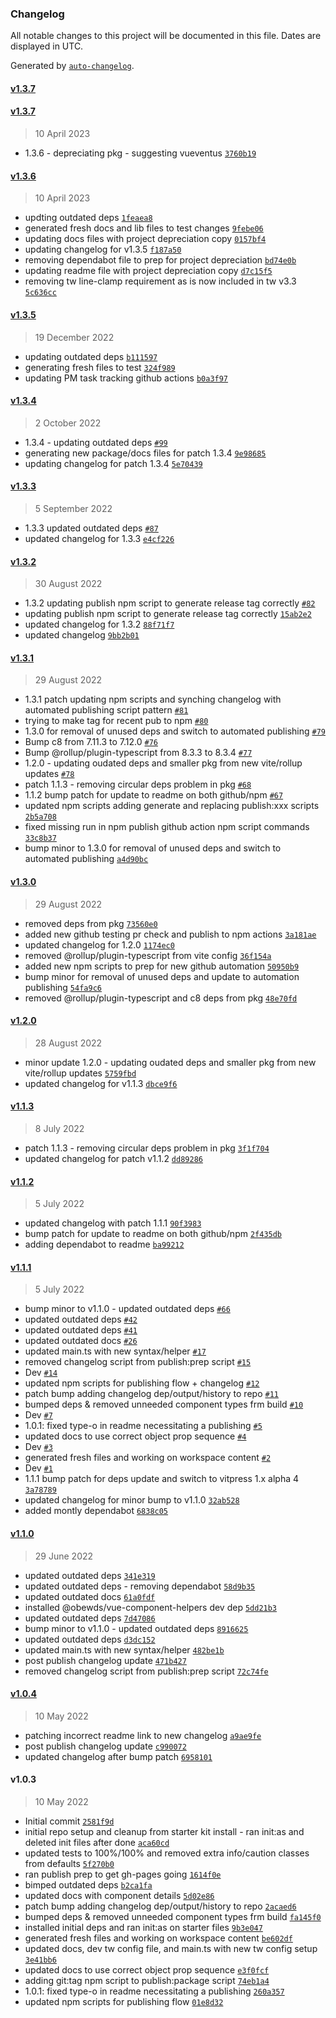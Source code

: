 ### Changelog

All notable changes to this project will be documented in this file. Dates are displayed in UTC.

Generated by [`auto-changelog`](https://github.com/CookPete/auto-changelog).

#### [v1.3.7](https://github.com/obewds/tw-bg-palette-console/compare/v1.3.7...v1.3.7)

#### [v1.3.7](https://github.com/obewds/tw-bg-palette-console/compare/v1.3.6...v1.3.7)

> 10 April 2023

- 1.3.6 - depreciating pkg - suggesting vueventus [`3760b19`](https://github.com/obewds/tw-bg-palette-console/commit/3760b19bc4d30fae31deeab8c34a8b1b44fc36a1)

#### [v1.3.6](https://github.com/obewds/tw-bg-palette-console/compare/v1.3.5...v1.3.6)

> 10 April 2023

- updting outdated deps [`1feaea8`](https://github.com/obewds/tw-bg-palette-console/commit/1feaea889582c30ea16fc17ad7a03b397451a3e9)
- generated fresh docs and lib files to test changes [`9febe06`](https://github.com/obewds/tw-bg-palette-console/commit/9febe06289a018629962555249786578416f8c42)
- updating docs files with project depreciation copy [`0157bf4`](https://github.com/obewds/tw-bg-palette-console/commit/0157bf4696ad248acaca3cd8de6f2dbf48b53c99)
- updating changelog for v1.3.5 [`f187a50`](https://github.com/obewds/tw-bg-palette-console/commit/f187a50ba76fe00e7d27ac175a394564fe067c52)
- removing dependabot file to prep for project depreciation [`bd74e0b`](https://github.com/obewds/tw-bg-palette-console/commit/bd74e0b03504bda07de70fd917efe5331acd0be2)
- updating readme file with project depreciation copy [`d7c15f5`](https://github.com/obewds/tw-bg-palette-console/commit/d7c15f5cbb5f4ae2efc6e8c56c2c154bb452af43)
- removing tw line-clamp requirement as is now included in tw v3.3 [`5c636cc`](https://github.com/obewds/tw-bg-palette-console/commit/5c636cc9e81910875d36be4f481a881c2b04f18d)

#### [v1.3.5](https://github.com/obewds/tw-bg-palette-console/compare/v1.3.4...v1.3.5)

> 19 December 2022

- updating outdated deps [`b111597`](https://github.com/obewds/tw-bg-palette-console/commit/b111597d1533a9f4cee603e18be4e4934e00c706)
- generating fresh files to test [`324f989`](https://github.com/obewds/tw-bg-palette-console/commit/324f989cf7f7c2b3d5d47e0b0995b16fb033fa17)
- updating PM task tracking github actions [`b0a3f97`](https://github.com/obewds/tw-bg-palette-console/commit/b0a3f97c66b6db54f84f632d4b3ba8182f4a8817)

#### [v1.3.4](https://github.com/obewds/tw-bg-palette-console/compare/v1.3.3...v1.3.4)

> 2 October 2022

- 1.3.4 - updating outdated deps [`#99`](https://github.com/obewds/tw-bg-palette-console/pull/99)
- generating new package/docs files for patch 1.3.4 [`9e98685`](https://github.com/obewds/tw-bg-palette-console/commit/9e98685e7b171043821d0159bb6c11fe5384a430)
- updating changelog for patch 1.3.4 [`5e70439`](https://github.com/obewds/tw-bg-palette-console/commit/5e70439c3f650dd6a0aeecb8557446fe47335a97)

#### [v1.3.3](https://github.com/obewds/tw-bg-palette-console/compare/v1.3.2...v1.3.3)

> 5 September 2022

- 1.3.3 updated outdated deps [`#87`](https://github.com/obewds/tw-bg-palette-console/pull/87)
- updated changelog for 1.3.3 [`e4cf226`](https://github.com/obewds/tw-bg-palette-console/commit/e4cf2262f19c9e1de5fb2a0b821a73fb2b018b82)

#### [v1.3.2](https://github.com/obewds/tw-bg-palette-console/compare/v1.3.1...v1.3.2)

> 30 August 2022

- 1.3.2 updating publish npm script to generate release tag correctly [`#82`](https://github.com/obewds/tw-bg-palette-console/pull/82)
- updating publish npm script to generate release tag correctly [`15ab2e2`](https://github.com/obewds/tw-bg-palette-console/commit/15ab2e26a020fadcfc1e2b35f28b330f7377f0df)
- updated changelog for 1.3.2 [`88f71f7`](https://github.com/obewds/tw-bg-palette-console/commit/88f71f7992a6d19df0df2533577823bd822e595b)
- updated changelog [`9bb2b01`](https://github.com/obewds/tw-bg-palette-console/commit/9bb2b011376f0d90c0d90877c07a66029ecc6cb3)

#### [v1.3.1](https://github.com/obewds/tw-bg-palette-console/compare/v1.3.0...v1.3.1)

> 29 August 2022

- 1.3.1 patch updating npm scripts and synching changelog with automated publishing script pattern [`#81`](https://github.com/obewds/tw-bg-palette-console/pull/81)
- trying to make tag for recent pub to npm [`#80`](https://github.com/obewds/tw-bg-palette-console/pull/80)
- 1.3.0 for removal of unused deps and switch to automated publishing [`#79`](https://github.com/obewds/tw-bg-palette-console/pull/79)
- Bump c8 from 7.11.3 to 7.12.0 [`#76`](https://github.com/obewds/tw-bg-palette-console/pull/76)
- Bump @rollup/plugin-typescript from 8.3.3 to 8.3.4 [`#77`](https://github.com/obewds/tw-bg-palette-console/pull/77)
- 1.2.0 - updating oudated deps and smaller pkg from new vite/rollup updates [`#78`](https://github.com/obewds/tw-bg-palette-console/pull/78)
- patch 1.1.3 - removing circular deps problem in pkg [`#68`](https://github.com/obewds/tw-bg-palette-console/pull/68)
- 1.1.2 bump patch for update to readme on both github/npm [`#67`](https://github.com/obewds/tw-bg-palette-console/pull/67)
- updated npm scripts adding generate and replacing publish:xxx scripts [`2b5a708`](https://github.com/obewds/tw-bg-palette-console/commit/2b5a708be29c6e34a7d3edc447d472fb7589e0f3)
- fixed missing run in npm publish github action npm script commands [`33c8b37`](https://github.com/obewds/tw-bg-palette-console/commit/33c8b372f72a09df1338aa8be9d607af280af4fd)
- bump minor to 1.3.0 for removal of unused deps and switch to automated publishing [`a4d90bc`](https://github.com/obewds/tw-bg-palette-console/commit/a4d90bcf028ebaeecd2be3759192eaa17c32d546)

#### [v1.3.0](https://github.com/obewds/tw-bg-palette-console/compare/v1.2.0...v1.3.0)

> 29 August 2022

- removed deps from pkg [`73560e0`](https://github.com/obewds/tw-bg-palette-console/commit/73560e0d232fcfc52c9578ba8e2db5f4b789c66c)
- added new github testing pr check and publish to npm actions [`3a181ae`](https://github.com/obewds/tw-bg-palette-console/commit/3a181aecac75defc5d1a707dc41e9fd04d258dbe)
- updated changelog for 1.2.0 [`1174ec0`](https://github.com/obewds/tw-bg-palette-console/commit/1174ec0da0f7a171a675668d1fac77aab3fbf386)
- removed @rollup/plugin-typescript from vite config [`36f154a`](https://github.com/obewds/tw-bg-palette-console/commit/36f154a1849c9d29df918fb5e3c2b9bc08efeb81)
- added new npm scripts to prep for new github automation [`50950b9`](https://github.com/obewds/tw-bg-palette-console/commit/50950b9a013b27acc540923b23189f2326baa165)
- bump minor for removal of unused deps and update to automation publishing [`54fa9c6`](https://github.com/obewds/tw-bg-palette-console/commit/54fa9c627a95c8288b5307192c2135adec0eec6a)
- removed @rollup/plugin-typescript and c8 deps from pkg [`48e70fd`](https://github.com/obewds/tw-bg-palette-console/commit/48e70fd0fa47089ca1c9d6bae6fdff6c93eaa90e)

#### [v1.2.0](https://github.com/obewds/tw-bg-palette-console/compare/v1.1.3...v1.2.0)

> 28 August 2022

- minor update 1.2.0 - updating oudated deps and smaller pkg from new vite/rollup updates [`5759fbd`](https://github.com/obewds/tw-bg-palette-console/commit/5759fbd27730b86cc7147caffb9b3d36bb1d8248)
- updated changelog for v1.1.3 [`dbce9f6`](https://github.com/obewds/tw-bg-palette-console/commit/dbce9f67385e19f29ac538527bb8edb6756990f2)

#### [v1.1.3](https://github.com/obewds/tw-bg-palette-console/compare/v1.1.2...v1.1.3)

> 8 July 2022

- patch 1.1.3 - removing circular deps problem in pkg [`3f1f704`](https://github.com/obewds/tw-bg-palette-console/commit/3f1f70407b044576cd73ab2f2a88befd2955635b)
- updated changelog for patch v1.1.2 [`dd89286`](https://github.com/obewds/tw-bg-palette-console/commit/dd8928657cffa18f4ea799dafddca40627fd1ce0)

#### [v1.1.2](https://github.com/obewds/tw-bg-palette-console/compare/v1.1.1...v1.1.2)

> 5 July 2022

- updated changelog with patch 1.1.1 [`90f3983`](https://github.com/obewds/tw-bg-palette-console/commit/90f39831d211c4692dfbd6404bd6ad13017dd63c)
- bump patch for update to readme on both github/npm [`2f435db`](https://github.com/obewds/tw-bg-palette-console/commit/2f435db603b86500399e9b31ad8e2c0af923d053)
- adding dependabot to readme [`ba99212`](https://github.com/obewds/tw-bg-palette-console/commit/ba992122ead23cd9de53e1a05bcf869f586bbf31)

#### [v1.1.1](https://github.com/obewds/tw-bg-palette-console/compare/v1.1.0...v1.1.1)

> 5 July 2022

- bump minor to v1.1.0 - updated outdated deps [`#66`](https://github.com/obewds/tw-bg-palette-console/pull/66)
- updated outdated deps [`#42`](https://github.com/obewds/tw-bg-palette-console/pull/42)
- updated outdated deps [`#41`](https://github.com/obewds/tw-bg-palette-console/pull/41)
- updated outdated docs [`#26`](https://github.com/obewds/tw-bg-palette-console/pull/26)
- updated main.ts with new syntax/helper [`#17`](https://github.com/obewds/tw-bg-palette-console/pull/17)
- removed changelog script from publish:prep script [`#15`](https://github.com/obewds/tw-bg-palette-console/pull/15)
- Dev [`#14`](https://github.com/obewds/tw-bg-palette-console/pull/14)
- updated npm scripts for publishing flow + changelog [`#12`](https://github.com/obewds/tw-bg-palette-console/pull/12)
- patch bump adding changelog dep/output/history to repo [`#11`](https://github.com/obewds/tw-bg-palette-console/pull/11)
- bumped deps & removed unneeded component types frm build [`#10`](https://github.com/obewds/tw-bg-palette-console/pull/10)
- Dev [`#7`](https://github.com/obewds/tw-bg-palette-console/pull/7)
- 1.0.1: fixed type-o in readme necessitating a publishing [`#5`](https://github.com/obewds/tw-bg-palette-console/pull/5)
- updated docs to use correct object prop sequence [`#4`](https://github.com/obewds/tw-bg-palette-console/pull/4)
- Dev [`#3`](https://github.com/obewds/tw-bg-palette-console/pull/3)
- generated fresh files and working on workspace content [`#2`](https://github.com/obewds/tw-bg-palette-console/pull/2)
- Dev [`#1`](https://github.com/obewds/tw-bg-palette-console/pull/1)
- 1.1.1 bump patch for deps update and switch to vitpress 1.x alpha 4 [`3a78789`](https://github.com/obewds/tw-bg-palette-console/commit/3a78789977c2173fd96b6798a8d85073946e005b)
- updated changelog for minor bump to v1.1.0 [`32ab528`](https://github.com/obewds/tw-bg-palette-console/commit/32ab5289e9898b84d74198ef7845ba9eeee49a85)
- added montly dependabot [`6838c05`](https://github.com/obewds/tw-bg-palette-console/commit/6838c05bfa03be6f4dfb11790080f97142061b96)

#### [v1.1.0](https://github.com/obewds/tw-bg-palette-console/compare/v1.0.4...v1.1.0)

> 29 June 2022

- updated outdated deps [`341e319`](https://github.com/obewds/tw-bg-palette-console/commit/341e319471ce4cbcdbd04e7ed75c75b4d6158a5c)
- updated outdated deps - removing dependabot [`58d9b35`](https://github.com/obewds/tw-bg-palette-console/commit/58d9b35656263328fda4e33b4571e0645c4db147)
- updated outdated docs [`61a0fdf`](https://github.com/obewds/tw-bg-palette-console/commit/61a0fdffb33cc544c7db96f5145865bc960e8071)
- installed @obewds/vue-component-helpers dev dep [`5dd21b3`](https://github.com/obewds/tw-bg-palette-console/commit/5dd21b32c221edbbebf6e3295780d67f9566b9dc)
- updated outdated deps [`7d47086`](https://github.com/obewds/tw-bg-palette-console/commit/7d47086dfa43bd5ac371ebee632179fa79b6b85d)
- bump minor to v1.1.0 - updated outdated deps [`8916625`](https://github.com/obewds/tw-bg-palette-console/commit/891662549c0ae2ddf8a32f1a4bdcf0ea1e266349)
- updated outdated deps [`d3dc152`](https://github.com/obewds/tw-bg-palette-console/commit/d3dc1527a23b16bcf4662c77bd8823554be5ccf6)
- updated main.ts with new syntax/helper [`482be1b`](https://github.com/obewds/tw-bg-palette-console/commit/482be1bbbf0d7595f5bd258c0f22a1b0d18c668d)
- post publish changelog update [`471b427`](https://github.com/obewds/tw-bg-palette-console/commit/471b427cfd6a8ab60d04591b194292c7db824378)
- removed changelog script from publish:prep script [`72c74fe`](https://github.com/obewds/tw-bg-palette-console/commit/72c74fe8ced7e430085664f8edf5a64142ff9370)

#### [v1.0.4](https://github.com/obewds/tw-bg-palette-console/compare/v1.0.3...v1.0.4)

> 10 May 2022

- patching incorrect readme link to new changelog [`a9ae9fe`](https://github.com/obewds/tw-bg-palette-console/commit/a9ae9fec283d8cbd4370b692d940683e16fb9efa)
- post publish changelog update [`c990072`](https://github.com/obewds/tw-bg-palette-console/commit/c990072636aa8c361efa37d2849e2f7ee082463e)
- updated changelog after bump patch [`6958101`](https://github.com/obewds/tw-bg-palette-console/commit/695810109e09122c0144d839e1996e43138852ef)

#### v1.0.3

> 10 May 2022

- Initial commit [`2581f9d`](https://github.com/obewds/tw-bg-palette-console/commit/2581f9def1b429a13642597a4cbfc046d0d01050)
- initial repo setup and cleanup from starter kit install - ran init:as and deleted init files after done [`aca60cd`](https://github.com/obewds/tw-bg-palette-console/commit/aca60cdee97024a977b52abafa05ced3918659fe)
- updated tests to 100%/100% and removed extra info/caution classes from defaults [`5f270b0`](https://github.com/obewds/tw-bg-palette-console/commit/5f270b06ec343ae15ff67f14ad43e4f3c2ccd6f5)
- ran publish prep to get gh-pages going [`1614f0e`](https://github.com/obewds/tw-bg-palette-console/commit/1614f0efb12d199712053b7a386478776f09d002)
- bimped outdated deps [`b2ca1fa`](https://github.com/obewds/tw-bg-palette-console/commit/b2ca1fa992677c2ab3ec8844ced9b939fc83eb97)
- updated docs with component details [`5d02e86`](https://github.com/obewds/tw-bg-palette-console/commit/5d02e867ebe0657247257a6fdc966261b0a3acc3)
- patch bump adding changelog dep/output/history to repo [`2acaed6`](https://github.com/obewds/tw-bg-palette-console/commit/2acaed66961ed82afb3cf30dc01f20fdd2e05532)
- bumped deps & removed unneeded component types frm build [`fa145f0`](https://github.com/obewds/tw-bg-palette-console/commit/fa145f08a09ed3a5858766c00ff4b4bc8d93536f)
- installed initial deps and ran init:as on starter files [`9b3e047`](https://github.com/obewds/tw-bg-palette-console/commit/9b3e04789d925e47b4b9e829a8c1b1b580ea6394)
- generated fresh files and working on workspace content [`be602df`](https://github.com/obewds/tw-bg-palette-console/commit/be602df57f5a725b4649bb7167993e308e6de0b8)
- updated docs, dev tw config file, and main.ts with new tw config setup [`3e41bb6`](https://github.com/obewds/tw-bg-palette-console/commit/3e41bb6f03f25f259670bb9688f44b43ebec471d)
- updated docs to use correct object prop sequence [`e3f0fcf`](https://github.com/obewds/tw-bg-palette-console/commit/e3f0fcf54a53106e5b869950fb69e14f595ee87a)
- adding git:tag npm script to publish:package script [`74eb1a4`](https://github.com/obewds/tw-bg-palette-console/commit/74eb1a43299aafb530c29dbb0e24a28d3a364e7d)
- 1.0.1: fixed type-o in readme necessitating a publishing [`260a357`](https://github.com/obewds/tw-bg-palette-console/commit/260a3571c34d658dfb4cdd3c713ac60b667e26d6)
- updated npm scripts for publishing flow [`01e8d32`](https://github.com/obewds/tw-bg-palette-console/commit/01e8d32fb7525ce232caff3c2dc68750c5b6edb0)
